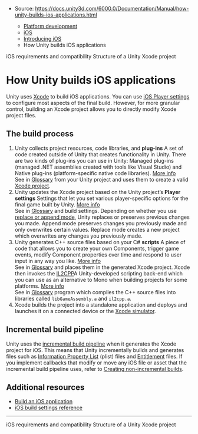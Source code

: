 * Source: https://docs.unity3d.com/6000.0/Documentation/Manual/how-unity-builds-ios-applications.html

  * [Platform development ](https://docs.unity3d.com/6000.0/Documentation/Manual/PlatformSpecific.html)
  * [iOS](https://docs.unity3d.com/6000.0/Documentation/Manual/iphone.html)
  * [Introducing iOS](https://docs.unity3d.com/6000.0/Documentation/Manual/ios-introducing.html)
  * How Unity builds iOS applications


[](https://docs.unity3d.com/6000.0/Documentation/Manual/ios-requirements-and-compatibility.html)
iOS requirements and compatibility
[](https://docs.unity3d.com/6000.0/Documentation/Manual/StructureOfXcodeProject.html)
Structure of a Unity Xcode project
# How Unity builds iOS applications
Unity uses [Xcode](https://developer.apple.com/xcode/) to build iOS applications. You can use [iOS Player settings](https://docs.unity3d.com/6000.0/Documentation/Manual/class-PlayerSettingsiOS.html) to configure most aspects of the final build. However, for more granular control, building an Xcode project allows you to directly modify Xcode project files.
## The build process
  1. Unity collects project resources, code libraries, and **plug-ins** A set of code created outside of Unity that creates functionality in Unity. There are two kinds of plug-ins you can use in Unity: Managed plug-ins (managed .NET assemblies created with tools like Visual Studio) and Native plug-ins (platform-specific native code libraries). [More info](https://docs.unity3d.com/6000.0/Documentation/Manual/plug-ins.html)  
See in [Glossary](https://docs.unity3d.com/6000.0/Documentation/Manual/Glossary.html#Plug-in) from your Unity project and uses them to create a valid [Xcode project](https://docs.unity3d.com/6000.0/Documentation/Manual/StructureOfXcodeProject.html).
  2. Unity updates the Xcode project based on the Unity project’s **Player settings** Settings that let you set various player-specific options for the final game built by Unity. [More info](https://docs.unity3d.com/6000.0/Documentation/Manual/class-PlayerSettings.html)  
See in [Glossary](https://docs.unity3d.com/6000.0/Documentation/Manual/Glossary.html#PlayerSettings) and build settings. Depending on whether you use [replace or append mode](https://docs.unity3d.com/6000.0/Documentation/Manual/iphone-BuildProcess.html#replace-and-append-mode), Unity replaces or preserves previous changes you made. Append mode preserves changes you previously made and only overwrites certain values. Replace mode creates a new project which overwrites any changes you previously made.
  3. Unity generates C++ source files based on your C# **scripts** A piece of code that allows you to create your own Components, trigger game events, modify Component properties over time and respond to user input in any way you like. [More info](https://docs.unity3d.com/6000.0/Documentation/Manual/creating-scripts.html)  
See in [Glossary](https://docs.unity3d.com/6000.0/Documentation/Manual/Glossary.html#Scripts) and places them in the generated Xcode project. Xcode then invokes the [IL2CPP](https://docs.unity3d.com/6000.0/Documentation/Manual/scripting-backends-il2cpp.html)A Unity-developed scripting back-end which you can use as an alternative to Mono when building projects for some platforms. [More info](https://docs.unity3d.com/6000.0/Documentation/Manual/scripting-backends-il2cpp.html)  
See in [Glossary](https://docs.unity3d.com/6000.0/Documentation/Manual/Glossary.html#IL2CPP) program which compiles the C++ source files into libraries called `libGameAssembly.a` and `il2cpp.a`.
  4. Xcode builds the project into a standalone application and deploys and launches it on a connected device or the [Xcode simulator](https://developer.apple.com/documentation/xcode/running-your-app-in-simulator-or-on-a-device).


## Incremental build pipeline
Unity uses the [incremental build pipeline](https://docs.unity3d.com/Manual/incremental-build-pipeline.html) when it generates the Xcode project for iOS. This means that Unity incrementally builds and generates files such as [Information Property List](https://developer.apple.com/library/archive/documentation/General/Reference/InfoPlistKeyReference/Articles/AboutInformationPropertyListFiles.html) (plist) files and [Entitlement](https://developer.apple.com/documentation/bundleresources/entitlements) files. If you implement callbacks that modify or move any iOS file or asset that the incremental build pipeline uses, refer to [Creating non-incremental builds](https://docs.unity3d.com/Manual/incremental-build-pipeline.html#creating-non-incremental-builds).
## Additional resources
  * [Build an iOS application](https://docs.unity3d.com/6000.0/Documentation/Manual/iphone-BuildProcess.html)
  * [iOS build settings reference](https://docs.unity3d.com/6000.0/Documentation/Manual/BuildSettingsiOS.html)


* * *
[](https://docs.unity3d.com/6000.0/Documentation/Manual/ios-requirements-and-compatibility.html)
iOS requirements and compatibility
[](https://docs.unity3d.com/6000.0/Documentation/Manual/StructureOfXcodeProject.html)
Structure of a Unity Xcode project
